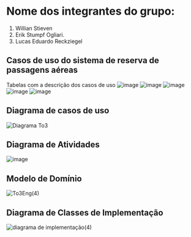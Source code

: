 # Nome dos integrantes do grupo:
1) Willian Stieven
2) Erik Stumpf Ogliari.
3) Lucas Eduardo Reckziegel

## Casos de uso do sistema de reserva de passagens aéreas
Tabelas com a descrição dos casos de uso
![image](https://github.com/user-attachments/assets/b6c46d0a-141a-48ab-b053-44d99981daa9)
![image](https://github.com/user-attachments/assets/eabed830-99ff-4229-b713-de44702de88e)
![image](https://github.com/user-attachments/assets/20fdbc29-4678-4b64-8795-d3a4124dfb73)
![image](https://github.com/user-attachments/assets/fe79051a-41c0-45d2-8cea-548a4d8dd9ee)
![image](https://github.com/user-attachments/assets/fff60cef-f9a4-4c05-8807-c7c7dc2ef328)

## Diagrama de casos de uso
![Diagrama To3](https://github.com/user-attachments/assets/0b28e870-ecd9-427c-8ea8-e8138de9d726)

## Diagrama de Atividades
![image](https://github.com/user-attachments/assets/91f1f836-3f75-4caf-a1f1-ed739b10dbd4)


## Modelo de Domínio
![To3Eng(4)](https://github.com/user-attachments/assets/8354a923-f31a-4da7-9c55-4799ff7e0096)

## Diagrama de Classes de Implementação
![diagrama de implementação(4)](https://github.com/user-attachments/assets/f59bf402-39e4-474e-8ae9-51d9a872976c)


